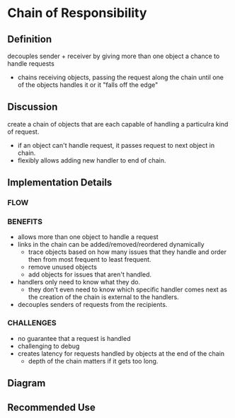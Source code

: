 # Chain of Responsibility 

## Definition
decouples sender + receiver by giving more than one object a chance
to handle requests
- chains receiving objects, passing the request along the chain until
one of the objects handles it or it "falls off the edge"

## Discussion
create a chain of objects that are each capable of handling a particulra
kind of request. 
- if an object can't handle request, it passes request to next object in
chain.
- flexibly allows adding new handler to end of chain. 

## Implementation Details

### FLOW
    
### BENEFITS
- allows more than one object to handle a request
- links in the chain can be added/removed/reordered dynamically
    - trace objects based on how many issues that they handle and 
    order then from most frequent to least frequent. 
    - remove unused objects
    - add objects for issues that aren't handled.
- handlers only need to know what they do. 
    - they don't even need to know which specific handler comes next
    as the creation of the chain is external to the handlers.
- decouples senders of requests from the recipients.

### CHALLENGES
- no guarantee that a request is handled
- challenging to debug
- creates latency for requests handled by objects at the end of the chain
    - depth of the chain matters if it gets too long.


## Diagram

## Recommended Use



